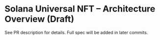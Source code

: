 ﻿# Solana Universal NFT – Architecture Overview (Draft)

See PR description for details. Full spec will be added in later commits.
